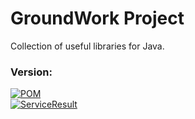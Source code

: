 GroundWork Project
============
Collection of useful libraries for Java.


### Version:
[![POM](https://img.shields.io/badge/POM-v1.0--SNAPSHOT-red.svg)](https://github.com/viascom/groundwork)<br/>
[![ServiceResult](https://img.shields.io/badge/ServiceResult-v1.0--SNAPSHOT-red.svg)](https://github.com/viascom/groundwork)
